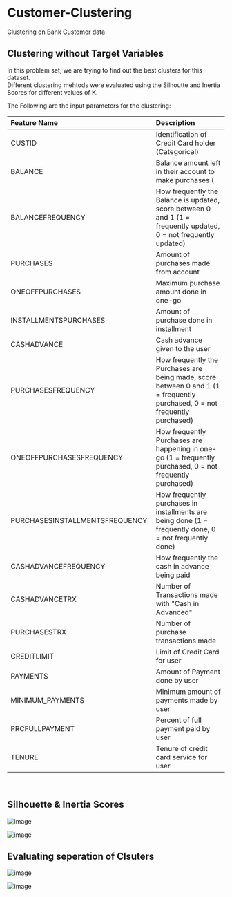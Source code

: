 # Customer-Clustering
Clustering on Bank Customer data

## Clustering without Target Variables
In this problem set, we are trying to find out the best clusters for this dataset. <br>
Different clustering mehtods were evaluated using the Silhoutte and Inertia Scores for different values of K. <br>

The Following are the input parameters for the clustering: <br>

|Feature Name| Description|
|:--|:--------|
|CUSTID | Identification of Credit Card holder (Categorical)|
|BALANCE | Balance amount left in their account to make purchases (|
|BALANCEFREQUENCY | How frequently the Balance is updated, score between 0 and 1 (1 = frequently updated, 0 = not frequently updated)|
|PURCHASES | Amount of purchases made from account|
|ONEOFFPURCHASES | Maximum purchase amount done in one-go|
|INSTALLMENTSPURCHASES | Amount of purchase done in installment|
|CASHADVANCE | Cash advance given to the user|
|PURCHASESFREQUENCY | How frequently the Purchases are being made, score between 0 and 1 (1 = frequently purchased, 0 = not frequently purchased)|
|ONEOFFPURCHASESFREQUENCY | How frequently Purchases are happening in one-go (1 = frequently purchased, 0 = not frequently purchased)|
|PURCHASESINSTALLMENTSFREQUENCY | How frequently purchases in installments are being done (1 = frequently done, 0 = not frequently done)|
|CASHADVANCEFREQUENCY | How frequently the cash in advance being paid|
|CASHADVANCETRX | Number of Transactions made with "Cash in Advanced"|
|PURCHASESTRX | Number of purchase transactions made|
|CREDITLIMIT | Limit of Credit Card for user|
|PAYMENTS | Amount of Payment done by user|
|MINIMUM_PAYMENTS | Minimum amount of payments made by user|
|PRCFULLPAYMENT | Percent of full payment paid by user|
|TENURE | Tenure of credit card service for user|
<br>

## Silhouette & Inertia Scores
![image](https://user-images.githubusercontent.com/112804900/205485161-8fdce77f-c914-4031-8005-4cc5dc3fd456.png)

![image](https://user-images.githubusercontent.com/112804900/205485170-0d7bb3d1-40e7-4cf2-b4c9-8554e4c2f91d.png)

## Evaluating seperation of Clsuters

![image](https://user-images.githubusercontent.com/112804900/205485175-6d95b027-45ee-4e40-82a1-551a38547ec8.png)

![image](https://user-images.githubusercontent.com/112804900/205485193-515df4a8-5dce-47b0-acb0-d668b57eeb22.png)

